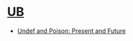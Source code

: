 # [UB]()

- [Undef and Poison: Present and Future](chrome-extension://ikhdkkncnoglghljlkmcimlnlhkeamad/pdf-viewer/web/viewer.html?file=https%3A%2F%2Fllvm.org%2Fdevmtg%2F2020-09%2Fslides%2FLee-UndefPoison.pdf#=&zoom=page-width)

